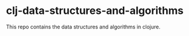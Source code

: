 # clj-data-structures-and-algorithms
This repo contains the data structures and algorithms in clojure.
